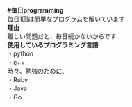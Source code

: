 **#毎日programming**<br>
毎日1回は簡単なプログラムを解いています<br>
**理由**<br>
難しい問題だと、毎日続かないからです<br>
**使用しているプログラミング言語**<br>
・python<br>
・c++<br>
時々、勉強のために、<br>
・Ruby<br>
・Java<br>
・Go<br>

